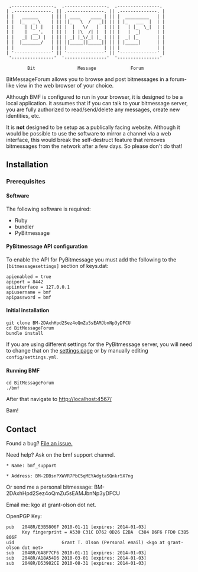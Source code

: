      .----------------.  .----------------.  .----------------. 
    | .--------------. || .--------------. || .--------------. |
    | |   ______     | || | ____    ____ | || |  _________   | |
    | |  |_   _ \    | || ||_   \  /   _|| || | |_   ___  |  | |
    | |    | |_) |   | || |  |   \/   |  | || |   | |_  \_|  | |
    | |    |  __'.   | || |  | |\  /| |  | || |   |  _|      | |
    | |   _| |__) |  | || | _| |_\/_| |_ | || |  _| |_       | |
    | |  |_______/   | || ||_____||_____|| || | |_____|      | |
    | |              | || |              | || |              | |
    | '--------------' || '--------------' || '--------------' |
     '----------------'  '----------------'  '----------------' 

            Bit                Message             Forum

BitMessageForum allows you to browse and post bitmessages in a
forum-like view in the web browser of your choice.

Although BMF is configured to run in your browser, it is designed to
be a local application.  it assumes that if you can talk to your
bitmessage server, you are fully authorized to read/send/delete any
messages, create new identities, etc.

It is **not** designed to be setup as a publically facing website.
Although it would be possible to use the software to mirror a channel
via a web interface, this would break the self-destruct feature that
removes bitmessages from the network after a few days. So please don't
do that!

## Installation

### Prerequisites

#### Software

The following software is required:

* Ruby
* bundler
* PyBitmessage

#### PyBitmessage API configuration

To enable the API for PyBitmessage you must add the following to
the `[bitmessagesettings]` section of keys.dat:

    apienabled = true
    apiport = 8442
    apiinterface = 127.0.0.1
    apiusername = bmf
    apipassword = bmf

#### Initial installation

    git clone BM-2DAxhHpd2Sez4oQmZu5sEAMJbnNp3yDFCU
    cd BitMessageForum
    bundle install

If you are using different settings for the PyBitmessage server, you
will need to change that on the [settings
page](http://localhost:4567/settings/) or by manually editing
`config/settings.yml`.

#### Running BMF

    cd BitMessageForum
    ./bmf

After that navigate to [http://localhost:4567/](http://localhost:4567/)

Bam!

## Contact

Found a bug? [File an issue.](https://github.com/grant-olson/BitMessageForum/issues)

Need help?  Ask on the bmf support channel.

    * Name: bmf_support
    
    * Address: BM-2DBsnPXWVR7PbC5qMEYAdgtaSQnkr5X7ng 

Or send me a personal bitmessage: BM-2DAxhHpd2Sez4oQmZu5sEAMJbnNp3yDFCU 

Email me:  kgo at grant-olson dot net.

OpenPGP Key:

    pub   2048R/E3B5806F 2010-01-11 [expires: 2014-01-03]
          Key fingerprint = A530 C31C D762 0D26 E2BA  C384 B6F6 FFD0 E3B5 806F
    uid                  Grant T. Olson (Personal email) <kgo at grant-olson dot net>
    sub   2048R/6A8F7CF6 2010-01-11 [expires: 2014-01-03]
    sub   2048R/A18A54D6 2010-03-01 [expires: 2014-01-03]
    sub   2048R/D53982CE 2010-08-31 [expires: 2014-01-03]

